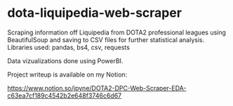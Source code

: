 # dota-liquipedia-web-scraper
Scraping information off Liquipedia from DOTA2 professional leagues using BeautifulSoup and saving to CSV files for further statistical analysis.
Libraries used: pandas, bs4, csv, requests

Data vizualizations done using PowerBI.

Project writeup is available on my Notion:

https://www.notion.so/jpyne/DOTA2-DPC-Web-Scraper-EDA-c63ea7cf189c4542b2e648f3746c6d67
